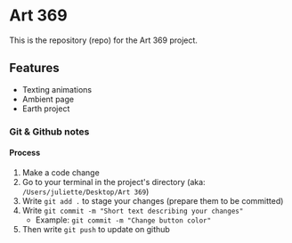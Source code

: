 # Art 369
This is the repository (repo) for the Art 369 project.


## Features
- Texting animations
- Ambient page
- Earth project


### Git & Github notes

#### Process
1. Make a code change
2. Go to your terminal in the project's directory (aka: `/Users/juliette/Desktop/Art 369`)
3. Write `git add .` to stage your changes (prepare them to be committed)
4. Write `git commit -m "Short text describing your changes"`
    - Example: `git commit -m "Change button color"`
5. Then write `git push` to update on github